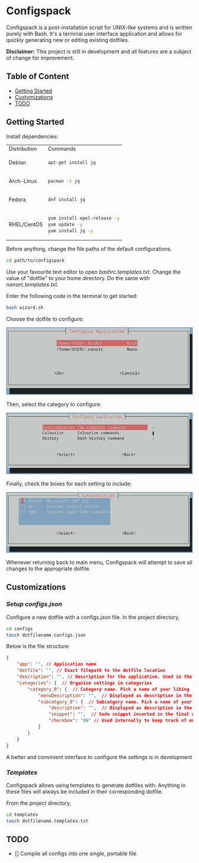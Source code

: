# Configspack

Configspack is a post-installation script for UNIX-like systems and is written purely with Bash. It's a terminal user interface application and allows for quickly generating new or editing existing dotfiles.

**Disclaimer:** This project is still in development and all features are a subject of change for improvement.

## Table of Content
- [Getting Started](#getting-started)
- [Customizations](#customizations)
- [TODO](#todo)

## Getting Started
Install dependencies:

<table>
<!-- Table headers -->
<tr>
<td> Distribution </td> <td> Commands </td>
</tr>

<!-- First row -->
<tr>
<td> Debian </td>
<td>

```sh
apt-get install jq
```

</td>
</tr>

<!-- Second row -->
<tr>
<td> Arch-Linux </td>
<td>

```sh
pacman -S jq
```

</td>
</tr>

<!-- Third row- -->
<tr>
<td> Fedora </td>
<td>

```sh
dnf install jq
```

</td>
</tr>

<!-- Fourth row- -->
<tr>
<td> RHEL/CentOS </td>
<td>

```sh
yum install epel-release -y
yum update -y
yum install jq -y
```

</td>
</tr>
</table>



Before anything, change the file paths of the default configurations.
```sh
cd path/to/configspack
```
Use your favourite text editor to open *bashrc.templates.txt*. Change the value of "dotfile" to your home directory. Do the same with *nanorc.templates.txt*.

Enter the following code in the terminal to get started:
```sh
bash wizard.sh
```

Choose the dotfile to configure:

![Alt Text](img/configspack_mainmenu.png "Configspack main menu")

Then, select the category to configure:

![Alt Text](img/configspack_submenu.png "Configspack submenu")

Finally, check the boxes for each setting to include:

![Alt Text](img/configspack_selection.png.png "Configspack selection")

Whenever returning back to main menu, Configspack will attempt to save all changes to the appropriate dotfile.

## Customizations
### ***Setup configs.json***
Configure a new dotfile with a configs.json file. In the project directory,
```sh
cd configs
touch dotfilename.configs.json
```

Below is the file structure:

```json
{
    "app": "", // Application name
    "dotfile": "", // Exact filepath to the dotfile location
    "description": "", // Description for the application. Used in the main menu display
    "categories": {  // Organize settings in categories
        "category_0": {  // Category name. Pick a name of your liking
            "menuDescription": "",  // Displayed as description in the TUI
            "subcatgory_0": {  // Subcatgory name. Pick a name of your liking
                "description": "",  // Displayed as description in the TUI
                "snippet": "",  // Code snippet inserted in the final dotfile. Accepts escape characters like \n
                "checkbox": "ON" // Used internally to keep track of enabled and disabled settings
            }
        }
    }
}
```

A better and convinient interface to configure the settings is in development

### ***Templates***
Configspack allows using templates to generate dotfiles with. Anything in these files will always be included in their corresponding dotfile.

From the project directory,
```sh
cd templates
touch dotfilename.templates.txt
```

## TODO
- [] Compile all configs into one single, portable file. 

